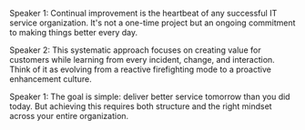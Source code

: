 Speaker 1: Continual improvement is the heartbeat of any successful IT service organization. It's not a one-time project but an ongoing commitment to making things better every day.

Speaker 2: This systematic approach focuses on creating value for customers while learning from every incident, change, and interaction. Think of it as evolving from a reactive firefighting mode to a proactive enhancement culture.

Speaker 1: The goal is simple: deliver better service tomorrow than you did today. But achieving this requires both structure and the right mindset across your entire organization.